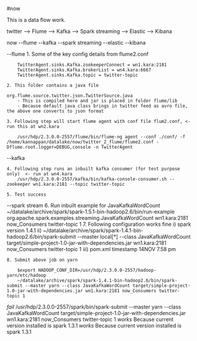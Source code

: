 #now

This is a data flow work.

twitter --> Flume --> Kafka --> Spark streaming --> Elastic --> Kibana

now
	--flume
	--kafka
	--spark streaming
	--elastic
	--kibana



--flume
	1. Some of the key config details from flume2.conf

		TwitterAgent.sinks.Kafka.zookeeperConnect = wn1.kara:2181
		TwitterAgent.sinks.Kafka.brokerList = wn4.kara:6667
		TwitterAgent.sinks.Kafka.topic = twitter-topic

	2. This folder contains a java file 

	org.flume.source.twitter.json.TwitterSource.java  
		- This is compiled here and jar is placed in folder flume/lib
		- Because default java class brings in twitter feed as avro file, the above one converts to json format

	3. Following step will start flume agent with conf file flum2.conf, <- run this at wn2.kara
	
		/usr/hdp/2.3.0.0-2557/flume/bin/flume-ng agent --conf ./conf/ -f /home/kannappan/datalake/now/twitter_2_flume/flume2.conf -Dflume.root.logger=DEBUG,console -n TwitterAgent
	

	
--kafka
	
	4. Following step runs an inbuilt kafka consumer (for test purpose only)  <- run at wn4.kara
		/usr/hdp/2.3.0.0-2557/kafka/bin/kafka-console-consumer.sh --zookeeper wn1.kara:2181 --topic twitter-topic

	5. Test success 

--spark stream
	6. Run inbuilt example for JavaKafkaWordCount
		~/datalake/archive/spark/spark-1.5.1-bin-hadoop2.6/bin/run-example org.apache.spark.examples.streaming.JavaKafkaWordCount wn1.kara:2181 now_Consumers twitter-topic 1
	7. Following configuration works fine
		i) spark version 1.4.1
		ii) ~/datalake/archive/spark/spark-1.4.1-bin-hadoop2.6/bin/spark-submit --master local[*] --class JavaKafkaWordCount target/simple-project-1.0-jar-with-dependencies.jar wn1.kara:2181 now_Consumers twitter-topic 1
		iii) pom.xml timestamp 14NOV 7.58 pm
		
	8. Submit above job on yarn

		$export HADOOP_CONF_DIR=/usr/hdp/2.3.0.0-2557/hadoop-yarn/etc/hadoop
		~/datalake/archive/spark/spark-1.4.1-bin-hadoop2.6/bin/spark-submit --master yarn --class JavaKafkaWordCount target/simple-project-1.0-jar-with-dependencies.jar wn1.kara:2181 now_Consumers twitter-topic 1
*fail*
		/usr/hdp/2.3.0.0-2557/spark/bin/spark-submit --master yarn --class JavaKafkaWordCount target/simple-project-1.0-jar-with-dependencies.jar wn1.kara:2181 now_Consumers twitter-topic 1
*works*  Because current version installed  is spark 1.3.1
*works*  Because current version installed  is spark 1.3.1






